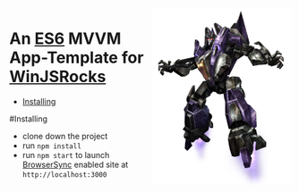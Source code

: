 <img align="right" width="250px" src="src/img/skywarp.jpg">

An [ES6](http://www.ecma-international.org/ecma-262/6.0/) MVVM App-Template for [WinJSRocks](https://github.com/deepelement/winjsrocks)
=====

 - [Installing](#installing)
 
#Installing

- clone down the project
- run `npm install` 
- run `npm start` to launch [BrowserSync](http://www.browsersync.io/) enabled site at `http://localhost:3000`

